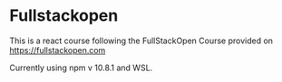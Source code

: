 # Fullstackopen

This is a react course following the FullStackOpen Course provided on https://fullstackopen.com

Currently using npm v 10.8.1 and WSL.